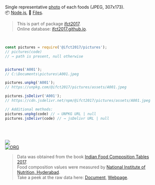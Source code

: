 Single representative [photo] of each foods (JPEG, 307x173).<br>
📦 [Node.js](https://www.npmjs.com/package/@ifct2017/pictures),
📜 [Files](https://unpkg.com/@ifct2017/pictures/).

> This is part of package [ifct2017].<br>
> Online database: [ifct2017.github.io].

<br>

```javascript
const pictures = require('@ifct2017/pictures');
// pictures(code)
// → path is present, null otherwise


pictures('A001');
// C:\Documents\pictures\A001.jpeg

pictures.unpkg('A001');
// https://unpkg.com/@ifct2017/pictures/assets/A001.jpeg

pictures.jsDelivr('A001');
// https://cdn.jsdelivr.net/npm/@ifct2017/pictures/assets/A001.jpeg
```

```javascript
// Additional methods:
pictures.unpkg(code) // → UNPKG URL | null
pictures.jsDelivr(code) // → jsDelivr URL | null
```

<br>
<br>

[![](https://i.imgur.com/D5UYmbD.jpg)](http://ifct2017.com/)<br>
[![ORG](https://img.shields.io/badge/org-ifct2017-green?logo=Org)](https://ifct2017.github.io)

> Data was obtained from the book [Indian Food Composition Tables 2017].<br>
> Food composition values were measured by [National Institute of Nutrition, Hyderabad].<br>
> Take a peek at the raw data here: [Document], [Webpage].

[ifct2017]: https://www.npmjs.com/package/ifct2017
[Indian Food Composition Tables 2017]: http://ifct2017.com/
[photo]: https://unpkg.com/@ifct2017/pictures@2.0.0/
[ifct2017.github.io]: https://ifct2017.github.io
[National Institute of Nutrition, Hyderabad]: https://www.nin.res.in/
[Document]: https://docs.google.com/document/d/1UVWVh-wPOR80M2sTy5naIJvR5DUNtf7lbOaPgCNQ9t4/edit?usp=sharing
[Webpage]: https://docs.google.com/document/d/e/2PACX-1vSyo24GtsTF0wuhKUndF6w5KZa1gZU7kDyDun-6-QZvsO-Hy7Zn2chxxyYa3gSp5kzy-4AQrfHqF0N0/pub
